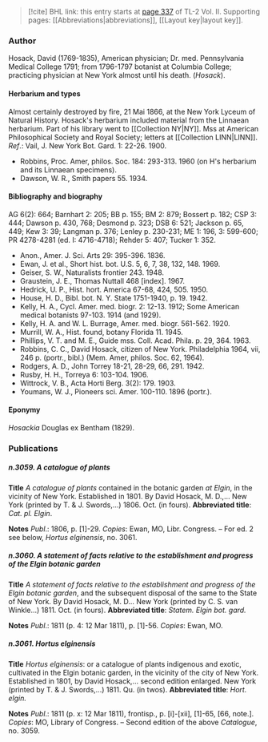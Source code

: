 > [!cite] BHL link: this entry starts at [page 337](https://www.biodiversitylibrary.org/item/103253#page/363/mode/1up) of TL-2 Vol. II.
> Supporting pages: [[Abbreviations|abbreviations]], [[Layout key|layout key]].

### Author

Hosack, David (1769-1835), American physician; Dr. med. Pennsylvania Medical College 1791; from 1796-1797 botanist at Columbia College; practicing physician at New York almost until his death. (*Hosack*).

#### Herbarium and types

Almost certainly destroyed by fire, 21 Mai 1866, at the New York Lyceum of Natural History. Hosack's herbarium included material from the Linnaean herbarium. Part of his library went to [[Collection NY|NY]]. Mss at American Philosophical Society and Royal Society; letters at [[Collection LINN|LINN]].
*Ref*.: Vail, J. New York Bot. Gard. 1: 22-26. 1900.
- Robbins, Proc. Amer, philos. Soc. 184: 293-313. 1960 (on H's herbarium and its Linnaean specimens).
- Dawson, W. R., Smith papers 55. 1934.

#### Bibliography and biography

AG 6(2): 664; Barnhart 2: 205; BB p. 155; BM 2: 879; Bossert p. 182; CSP 3: 444; Dawson p. 430, 768; Desmond p. 323; DSB 6: 521; Jackson p. 65, 449; Kew 3: 39; Langman p. 376; Lenley p. 230-231; ME 1: 196, 3: 599-600; PR 4278-4281 (ed. I: 4716-4718); Rehder 5: 407; Tucker 1: 352.
- Anon., Amer. J. Sci. Arts 29: 395-396. 1836.
- Ewan, J. et al., Short hist. bot. U.S. 5, 6, 7, 38, 132, 148. 1969.
- Geiser, S. W., Naturalists frontier 243. 1948.
- Graustein, J. E., Thomas Nuttall 468 \[index\]. 1967.
- Hedrick, U. P., Hist. hort. America 67-68, 424, 505. 1950.
- House, H. D., Bibl. bot. N. Y. State 1751-1940, p. 19. 1942.
- Kelly, H. A., Cycl. Amer. med. biogr. 2: 12-13. 1912; Some American medical botanists 97-103. 1914 (and 1929).
- Kelly, H. A. and W. L. Burrage, Amer. med. biogr. 561-562. 1920.
- Murrill, W. A., Hist. found, botany Florida 11. 1945.
- Phillips, V. T. and M. E., Guide mss. Coll. Acad. Phila. p. 29, 364. 1963.
- Robbins, C. C., David Hosack, citizen of New York. Philadelphia 1964, vii, 246 p. (portr., bibl.) (Mem. Amer, philos. Soc. 62, 1964).
- Rodgers, A. D., John Torrey 18-21, 28-29, 66, 291. 1942.
- Rusby, H. H., Torreya 6: 103-104. 1906.
- Wittrock, V. B., Acta Horti Berg. 3(2): 179. 1903.
- Youmans, W. J., Pioneers sci. Amer. 100-110. 1896 (portr.).

#### Eponymy

*Hosackia* Douglas ex Bentham (1829).

### Publications

##### n.3059. A catalogue of plants

**Title**
*A catalogue of plants* contained in the botanic garden *at Elgin*, in the vicinity of New York. Established in 1801. By David Hosack, M. D.,... New York (printed by T. & J. Swords,...) 1806. Oct. (in fours).
**Abbreviated title**: *Cat. pl. Elgin*.

**Notes**
*Publ*.: 1806, p. \[1\]-29. *Copies*: Ewan, MO, Libr. Congress. – For ed. 2 see below, *Hortus elginensis*, no. 3061.

##### n.3060. A statement of facts relative to the establishment and progress of the Elgin botanic garden

**Title**
*A statement of facts relative to the establishment and progress of the Elgin botanic garden*, and the subsequent disposal of the same to the State of New York. By David Hosack, M. D... New York (printed by C. S. van Winkle...) 1811. Oct. (in fours).
**Abbreviated title**: *Statem. Elgin bot. gard.*

**Notes**
*Publ*.: 1811 (p. 4: 12 Mar 1811), p. \[1\]-56. *Copies*: Ewan, MO.

##### n.3061. Hortus elginensis

**Title**
*Hortus elginensis*: or a catalogue of plants indigenous and exotic, cultivated in the Elgin botanic garden, in the vicinity of the city of New York. Established in 1801, by David Hosack,... second edition enlarged. New York (printed by T. & J. Swords,...) 1811. Qu. (in twos).
**Abbreviated title**: *Hort. elgin.*

**Notes**
*Publ*.: 1811 (p. x: 12 Mar 1811), frontisp., p. \[i\]-\[xii\], \[1\]-65, \[66, note.\]. *Copies*: MO, Library of Congress. – Second edition of the above *Catalogue*, no. 3059.

